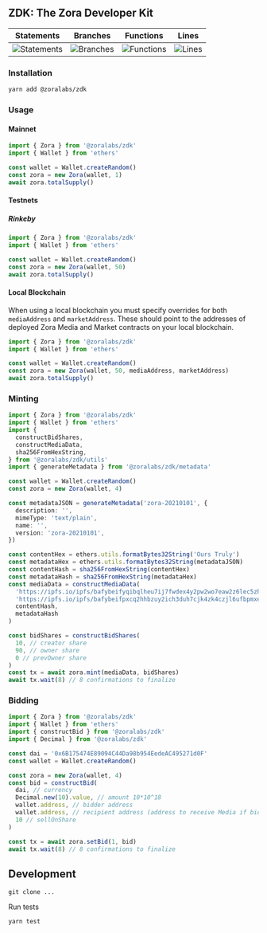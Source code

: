 ## ZDK: The Zora Developer Kit

| Statements                                                            | Branches                                                               | Functions                                                           | Lines                                                         |
| --------------------------------------------------------------------- | ---------------------------------------------------------------------- | ------------------------------------------------------------------- | ------------------------------------------------------------- |
| ![Statements](https://img.shields.io/badge/Coverage-89.29%25-yellow.svg) | ![Branches](https://img.shields.io/badge/Coverage-90.63%25-brightgreen.svg) | ![Functions](https://img.shields.io/badge/Coverage-82.35%25-yellow.svg) | ![Lines](https://img.shields.io/badge/Coverage-89.21%25-yellow.svg) |

### Installation

```bash
yarn add @zoralabs/zdk
```

### Usage

#### Mainnet

```typescript
import { Zora } from '@zoralabs/zdk'
import { Wallet } from 'ethers'

const wallet = Wallet.createRandom()
const zora = new Zora(wallet, 1)
await zora.totalSupply()
```

#### Testnets

##### Rinkeby

```typescript
import { Zora } from '@zoralabs/zdk'
import { Wallet } from 'ethers'

const wallet = Wallet.createRandom()
const zora = new Zora(wallet, 50)
await zora.totalSupply()
```

#### Local Blockchain

When using a local blockchain you must specify overrides for both `mediaAddress` and `marketAddress`.
These should point to the addresses of deployed Zora Media and Market contracts on your local blockchain.

```typescript
import { Zora } from '@zoralabs/zdk'
import { Wallet } from 'ethers'

const wallet = Wallet.createRandom()
const zora = new Zora(wallet, 50, mediaAddress, marketAddress)
await zora.totalSupply()
```

### Minting

```typescript
import { Zora } from '@zoralabs/zdk'
import { Wallet } from 'ethers'
import {
  constructBidShares,
  constructMediaData,
  sha256FromHexString,
} from '@zoralabs/zdk/utils'
import { generateMetadata } from '@zoralabs/zdk/metadata'

const wallet = Wallet.createRandom()
const zora = new Zora(wallet, 4)

const metadataJSON = generateMetadata('zora-20210101', {
  description: '',
  mimeType: 'text/plain',
  name: '',
  version: 'zora-20210101',
})

const contentHex = ethers.utils.formatBytes32String('Ours Truly')
const metadataHex = ethers.utils.formatBytes32String(metadataJSON)
const contentHash = sha256FromHexString(contentHex)
const metadataHash = sha256FromHexString(metadataHex)
const mediaData = constructMediaData(
  'https://ipfs.io/ipfs/bafybeifyqibqlheu7ij7fwdex4y2pw2wo7eaw2z6lec5zhbxu3cvxul6h4',
  'https://ipfs.io/ipfs/bafybeifpxcq2hhbzuy2ich3duh7cjk4zk4czjl6ufbpmxep247ugwzsny4',
  contentHash,
  metadataHash
)

const bidShares = constructBidShares(
  10, // creator share
  90, // owner share
  0 // prevOwner share
)
const tx = await zora.mint(mediaData, bidShares)
await tx.wait(8) // 8 confirmations to finalize
```

### Bidding

```typescript
import { Zora } from '@zoralabs/zdk'
import { Wallet } from 'ethers'
import { constructBid } from '@zoralabs/zdk'
import { Decimal } from '@zoralabs/zdk'

const dai = '0x6B175474E89094C44Da98b954EedeAC495271d0F'
const wallet = Wallet.createRandom()

const zora = new Zora(wallet, 4)
const bid = constructBid(
  dai, // currency
  Decimal.new(10).value, // amount 10*10^18
  wallet.address, // bidder address
  wallet.address, // recipient address (address to receive Media if bid is accepted)
  10 // sellOnShare
)

const tx = await zora.setBid(1, bid)
await tx.wait(8) // 8 confirmations to finalize
```

## Development

`git clone ...`

Run tests

`yarn test`
